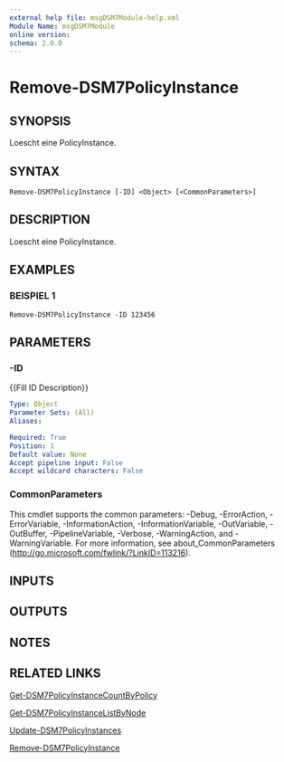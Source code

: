 ```yaml
---
external help file: msgDSM7Module-help.xml
Module Name: msgDSM7Module
online version:
schema: 2.0.0
---
```


# Remove-DSM7PolicyInstance

## SYNOPSIS
Loescht eine PolicyInstance.

## SYNTAX

```
Remove-DSM7PolicyInstance [-ID] <Object> [<CommonParameters>]
```

## DESCRIPTION
Loescht eine PolicyInstance.

## EXAMPLES

### BEISPIEL 1
```
Remove-DSM7PolicyInstance -ID 123456
```

## PARAMETERS

### -ID
{{Fill ID Description}}

```yaml
Type: Object
Parameter Sets: (All)
Aliases:

Required: True
Position: 1
Default value: None
Accept pipeline input: False
Accept wildcard characters: False
```

### CommonParameters
This cmdlet supports the common parameters: -Debug, -ErrorAction, -ErrorVariable, -InformationAction, -InformationVariable, -OutVariable, -OutBuffer, -PipelineVariable, -Verbose, -WarningAction, and -WarningVariable.
For more information, see about_CommonParameters (http://go.microsoft.com/fwlink/?LinkID=113216).

## INPUTS

## OUTPUTS

## NOTES

## RELATED LINKS

[Get-DSM7PolicyInstanceCountByPolicy]()

[Get-DSM7PolicyInstanceListByNode]()

[Update-DSM7PolicyInstances]()

[Remove-DSM7PolicyInstance]()

